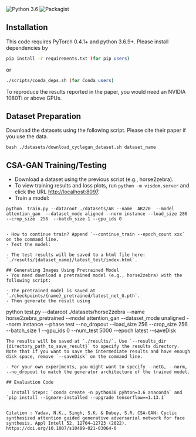
![Python 3.6](https://img.shields.io/badge/python-3.6-green.svg)
![Packagist](https://img.shields.io/badge/Pytorch-0.4.1-red.svg)





## Installation


This code requires PyTorch 0.4.1+ and python 3.6.9+. Please install dependencies by
```bash
pip install -r requirements.txt (for pip users)
```
or 

```bash
./scripts/conda_deps.sh (for Conda users)
```

To reproduce the results reported in the paper, you would need an NVIDIA 1080Ti or above  GPUs.

## Dataset Preparation
Download the datasets using the following script. Please cite their paper if you use the data.
```
bash ./datasets/download_cyclegan_dataset.sh dataset_name
```

## CSA-GAN Training/Testing
- Download a dataset using the previous script (e.g., horse2zebra).
- To view training results and loss plots, run `python -m visdom.server` and click the URL [http://localhost:8097](http://localhost:8097).
- Train a model:
```
python  train.py --dataroot ./datasets/AR --name  AR220  --model  attention_gan  --dataset_mode aligned --norm instance --load_size 286 --crop_size  256  --batch_size 1 --gpu_ids 0  


- How to continue train? Append `--continue_train --epoch_count xxx` on the command line.
- Test the model:
```

```
- The test results will be saved to a html file here: `./results/{dataset_name}/latest_test/index.html`.

## Generating Images Using Pretrained Model
- You need download a pretrained model (e.g., horse2zebra) with the following script:
```
```
- The pretrained model is saved at `./checkpoints/{name}_pretrained/latest_net_G.pth`. 
- Then generate the result using
```
python test.py --dataroot ./datasets/horse2zebra --name horse2zebra_pretrained --model attention_gan --dataset_mode unaligned --norm instance --phase test --no_dropout --load_size 256 --crop_size 256 --batch_size 1 --gpu_ids 0 --num_test 5000 --epoch latest --saveDisk
```
The results will be saved at `./results/`. Use `--results_dir {directory_path_to_save_result}` to specify the results directory. Note that if you want to save the intermediate results and have enough disk space, remove `--saveDisk` on the command line.

- For your own experiments, you might want to specify --netG, --norm, --no_dropout to match the generator architecture of the trained model.

## Evaluation Code

  Install Steps: `conda create -n python36 pyhton=3.6 anaconda` and `pip install --ignore-installed --upgrade tensorflow==1.13.1`


Citation : Yadav, N.K., Singh, S.K. & Dubey, S.R. CSA-GAN: Cyclic synthesized attention guided generative adversarial network for face synthesis. Appl Intell 52, 12704–12723 (2022). https://doi.org/10.1007/s10489-021-03064-0
